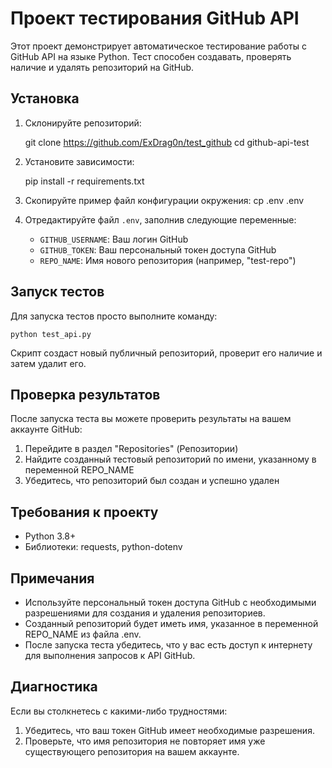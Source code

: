 # Проект тестирования GitHub API

Этот проект демонстрирует автоматическое тестирование работы с GitHub API на языке Python. Тест способен создавать, проверять наличие и удалять репозиторий на GitHub.

## Установка

1. Склонируйте репозиторий:

    git clone https://github.com/ExDrag0n/test_github cd github-api-test
2. Установите зависимости:

    pip install -r requirements.txt
3. Скопируйте пример файл конфигурации окружения:
    cp .env .env
4. Отредактируйте файл `.env`, заполнив следующие переменные:
   - `GITHUB_USERNAME`: Ваш логин GitHub
   - `GITHUB_TOKEN`: Ваш персональный токен доступа GitHub
   - `REPO_NAME`: Имя нового репозитория (например, "test-repo")

## Запуск тестов
Для запуска тестов просто выполните команду:

    python test_api.py


Скрипт создаст новый публичный репозиторий, проверит его наличие и затем удалит его.

## Проверка результатов

После запуска теста вы можете проверить результаты на вашем аккаунте GitHub:
1. Перейдите в раздел "Repositories" (Репозитории)
2. Найдите созданный тестовый репозиторий по имени, указанному в переменной REPO_NAME
3. Убедитесь, что репозиторий был создан и успешно удален

## Требования к проекту

- Python 3.8+
- Библиотеки: requests, python-dotenv

## Примечания

- Используйте персональный токен доступа GitHub с необходимыми разрешениями для создания и удаления репозиториев.
- Созданный репозиторий будет иметь имя, указанное в переменной REPO_NAME из файла .env.
- После запуска теста убедитесь, что у вас есть доступ к интернету для выполнения запросов к API GitHub.

## Диагностика

Если вы столкнетесь с какими-либо трудностями:
1. Убедитесь, что ваш токен GitHub имеет необходимые разрешения.
2. Проверьте, что имя репозитория не повторяет имя уже существующего репозитория на вашем аккаунте.

